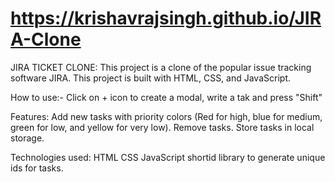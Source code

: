 # https://krishavrajsingh.github.io/JIRA-Clone
JIRA TICKET CLONE:
This project is a clone of the popular issue tracking software JIRA. This project is built with HTML, CSS, and JavaScript.

How to use:-
Click on + icon to create a modal, write a tak and press "Shift"

Features:
Add new tasks with priority colors (Red for high, blue for medium, green for low, and yellow for very low).
Remove tasks.
Store tasks in local storage.

Technologies used:
HTML
CSS
JavaScript
shortid library to generate unique ids for tasks.
